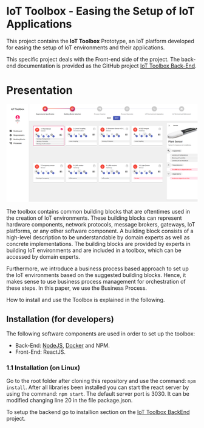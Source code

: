 # IoT Toolbox - Easing the Setup of IoT Applications

This project contains the **IoT Toolbox** Prototype, an IoT platform developed for easing the setup of IoT environments and their applications.


This specific project deals with the Front-end side of the project. The back-end documentation is provided as the GitHub project [IoT Toolbox Back-End](https://github.com/mtfrigo/IoT-Toolbox-Backend).

# Presentation 

![TOOLBOX DASHBOARD](picture.png)

The toolbox contains common building blocks that are oftentimes used in the creation of IoT environments. These building blocks can represent hardware components, network protocols, message brokers, gateways, IoT platforms, or any other software component. A building block consists of a high-level description to be understandable by domain experts as well as concrete implementations. The building blocks are provided by experts in building IoT environments and are included in a toolbox, which can be accessed by domain experts.

Furthermore, we introduce a business process based approach to set up the IoT environments based on the suggested building blocks. Hence, it makes sense to use business process management for orchestration of these steps. In this paper, we use the Business Process.


How to install and use the Toolbox is explained in the following.

## Installation (for developers)

The following software components are used in order to set up the toolbox: 
* Back-End: [NodeJS](https://nodejs.org/en/), [Docker](https://docs.docker.com/get-docker/) and NPM.
* Front-End: ReactJS.

### 1.1 Installation (on Linux) 
Go to the root folder after cloning this repository and use the command: `npm install`.
After all libraries been installed you can start the react server by using the command: `npm start`.
The default server port is 3030. It can be modified changing line 20 in the file package.json.

To setup the backend go to installion section on the [IoT Toolbox BackEnd](https://github.com/mtfrigo/IoT-Toolbox-Backend) project.

